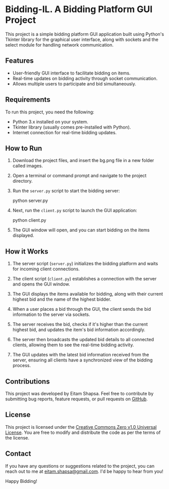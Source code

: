 # Bidding-IL. A Bidding Platform GUI Project

This project is a simple bidding platform GUI application built using Python's Tkinter library for the graphical user interface, along with sockets and the select module for handling network communication.

## Features

- User-friendly GUI interface to facilitate bidding on items.
- Real-time updates on bidding activity through socket communication.
- Allows multiple users to participate and bid simultaneously.

## Requirements

To run this project, you need the following:

- Python 3.x installed on your system.
- Tkinter library (usually comes pre-installed with Python).
- Internet connection for real-time bidding updates.

## How to Run

1. Download the project files, and insert the bg.png file in a new folder called images.
2. Open a terminal or command prompt and navigate to the project directory.
3. Run the `server.py` script to start the bidding server:

   python server.py

4. Next, run the `client.py` script to launch the GUI application:

   python client.py

5. The GUI window will open, and you can start bidding on the items displayed.

## How it Works

1. The server script (`server.py`) initializes the bidding platform and waits for incoming client connections.

2. The client script (`client.py`) establishes a connection with the server and opens the GUI window.

3. The GUI displays the items available for bidding, along with their current highest bid and the name of the highest bidder.

4. When a user places a bid through the GUI, the client sends the bid information to the server via sockets.

5. The server receives the bid, checks if it's higher than the current highest bid, and updates the item's bid information accordingly.

6. The server then broadcasts the updated bid details to all connected clients, allowing them to see the real-time bidding activity.

7. The GUI updates with the latest bid information received from the server, ensuring all clients have a synchronized view of the bidding process.

## Contributions

This project was developed by Eitam Shapsa. Feel free to contribute by submitting bug reports, feature requests, or pull requests on [GitHub]([https://github.com/yourusername/bidding-platform-gui](https://github.com/eshap31/Bidding-IL)).

## License

This project is licensed under the [Creative Commons Zero v1.0 Universal License](LICENSE). You are free to modify and distribute the code as per the terms of the license.

## Contact

If you have any questions or suggestions related to the project, you can reach out to me at [eitam.shapsa@gmail.com](mailto:your.email@example.com). I'd be happy to hear from you!

Happy Bidding!
